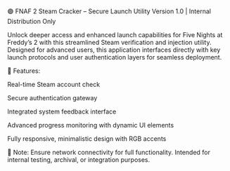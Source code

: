 🟣 FNAF 2 Steam Cracker – Secure Launch Utility
Version 1.0 | Internal Distribution Only

Unlock deeper access and enhanced launch capabilities for Five Nights at Freddy’s 2 with this streamlined Steam verification and injection utility. Designed for advanced users, this application interfaces directly with key launch protocols and user authentication layers for seamless deployment.

🔐 Features:

Real-time Steam account check

Secure authentication gateway

Integrated system feedback interface

Advanced progress monitoring with dynamic UI elements

Fully responsive, minimalistic design with RGB accents

📎 Note: Ensure network connectivity for full functionality. Intended for internal testing, archival, or integration purposes.

